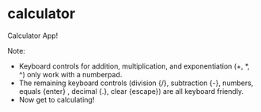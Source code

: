 # calculator

Calculator App!  

Note:
- Keyboard controls for addition, multiplication, and exponentiation (+, *, ^) only work with a numberpad.
- The remaining keyboard controls (division {/}, subtraction {-}, numbers, equals {enter} , decimal {.}, clear {escape}) are all keyboard friendly.
- Now get to calculating!